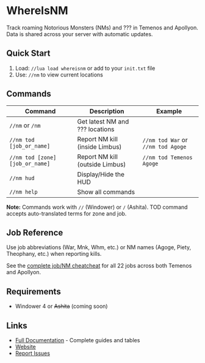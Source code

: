 # WhereIsNM

Track roaming Notorious Monsters (NMs) and ??? in Temenos and Apollyon. Data is shared across your server with automatic updates.

## Quick Start

1. Load: `//lua load whereisnm` or add to your `init.txt` file
2. Use: `//nm` to view current locations

## Commands

| Command | Description | Example |
|---------|-------------|---------|
| `//nm` or `/nm` | Get latest NM and ??? locations | |
| `//nm tod [job_or_name]` | Report NM kill (inside Limbus) | `//nm tod War` or `//nm tod Agoge` |
| `//nm tod [zone] [job_or_name]` | Report NM kill (outside Limbus) | `//nm tod Temenos Agoge` |
| `//nm hud` | Display/Hide the HUD | |
| `//nm help` | Show all commands | |

**Note:** Commands work with `//` (Windower) or `/` (Ashita). TOD command accepts auto-translated terms for zone and job.

## Job Reference

Use job abbreviations (War, Mnk, Whm, etc.) or NM names (Agoge, Piety, Theophany, etc.) when reporting kills.

See the [complete job/NM cheatcheat](https://whereisnm.com/documentation#cheatsheet) for all 22 jobs across both Temenos and Apollyon.

## Requirements

- Windower 4 or ~~Ashita~~ (coming soon)

## Links

- [Full Documentation](https://whereisnm.com/documentation) - Complete guides and tables
- [Website](https://whereisnm.com)
- [Report Issues](https://github.com/Mandracord/whereisnm-addon/issues)
